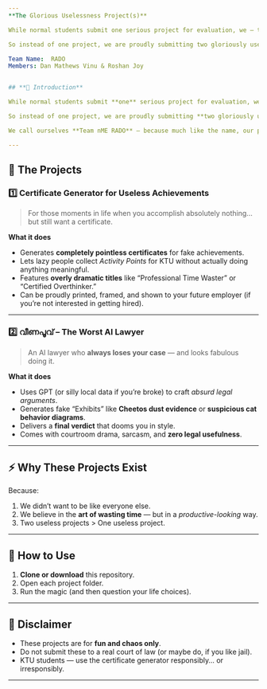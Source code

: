 ```yaml
---
**The Glorious Uselessness Project(s)**

While normal students submit one serious project for evaluation, we — the visionaries of pointlessness — decided that wasn’t enough.

So instead of one project, we are proudly submitting two gloriously useless projects, doubling the confusion, the sarcasm, and the “why does this even exist?” factor.

Team Name:  RADO
Members: Dan Mathews Vinu & Roshan Joy


## **📜 Introduction**

While normal students submit **one** serious project for evaluation, we — the **visionaries of pointlessness** — decided that wasn’t enough.

So instead of one project, we are proudly submitting **two gloriously useless creations**, doubling the confusion, the sarcasm, and the *“why does this even exist?”* factor.

We call ourselves **Team nME RADO** — because much like the name, our projects make no sense but sound fancy enough to pass as “innovative” in a PowerPoint presentation.

---
```


## **🎯 The Projects**

### 1️⃣ **Certificate Generator for Useless Achievements**

> For those moments in life when you accomplish absolutely nothing… but still want a certificate.

**What it does**

* Generates **completely pointless certificates** for fake achievements.
* Lets lazy people collect *Activity Points* for KTU without actually doing anything meaningful.
* Features **overly dramatic titles** like “Professional Time Waster” or “Certified Overthinker.”
* Can be proudly printed, framed, and shown to your future employer (if you’re not interested in getting hired).

---

### 2️⃣ **വീണപൂവ് – The Worst AI Lawyer**

> An AI lawyer who **always loses your case** — and looks fabulous doing it.

**What it does**

* Uses GPT (or silly local data if you’re broke) to craft *absurd legal arguments*.
* Generates fake “Exhibits” like **Cheetos dust evidence** or **suspicious cat behavior diagrams**.
* Delivers a **final verdict** that dooms you in style.
* Comes with courtroom drama, sarcasm, and **zero legal usefulness**.

---

## **⚡ Why These Projects Exist**

Because:

1. We didn’t want to be like everyone else.
2. We believe in the **art of wasting time** — but in a *productive-looking* way.
3. Two useless projects > One useless project.

---

## **🚀 How to Use**

1. **Clone or download** this repository.
2. Open each project folder.
3. Run the magic (and then question your life choices).

---

## **📌 Disclaimer**

* These projects are for **fun and chaos only**.
* Do not submit these to a real court of law (or maybe do, if you like jail).
* KTU students — use the certificate generator responsibly… or irresponsibly.

---

